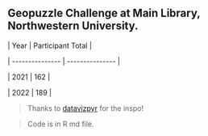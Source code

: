 ## **Geopuzzle Challenge at Main Library, Northwestern University.** 

| Year | Participant Total |

| --------------- | --------------- |

| 2021 | 162 |

| 2022 | 189 |

> Thanks to [datavizpyr](https://datavizpyr.com/) for the inspo!

> Code is in R md file. 
